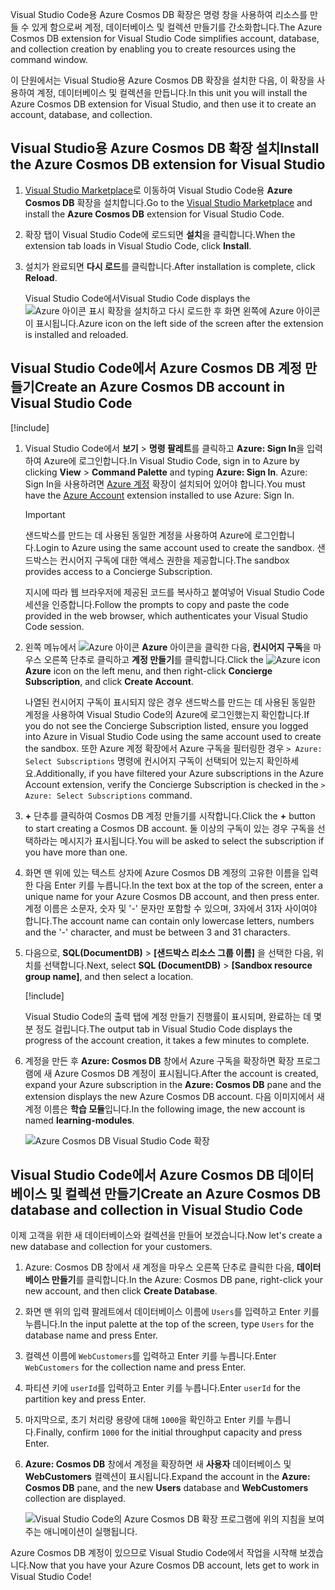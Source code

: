 <span data-ttu-id="af440-101">Visual Studio Code용 Azure Cosmos DB 확장은 명령 창을 사용하여 리소스를 만들 수 있게 함으로써 계정, 데이터베이스 및 컬렉션 만들기를 간소화합니다.</span><span class="sxs-lookup"><span data-stu-id="af440-101">The Azure Cosmos DB extension for Visual Studio Code simplifies account, database, and collection creation by enabling you to create resources using the command window.</span></span>

<span data-ttu-id="af440-102">이 단원에서는 Visual Studio용 Azure Cosmos DB 확장을 설치한 다음, 이 확장을 사용하여 계정, 데이터베이스 및 컬렉션을 만듭니다.</span><span class="sxs-lookup"><span data-stu-id="af440-102">In this unit you will install the Azure Cosmos DB extension for Visual Studio, and then use it to create an account, database, and collection.</span></span>

## <a name="install-the-azure-cosmos-db-extension-for-visual-studio"></a><span data-ttu-id="af440-103">Visual Studio용 Azure Cosmos DB 확장 설치</span><span class="sxs-lookup"><span data-stu-id="af440-103">Install the Azure Cosmos DB extension for Visual Studio</span></span>

1. <span data-ttu-id="af440-104">[Visual Studio Marketplace](https://marketplace.visualstudio.com/items?itemName=ms-azuretools.vscode-cosmosdb)로 이동하여 Visual Studio Code용 **Azure Cosmos DB** 확장을 설치합니다.</span><span class="sxs-lookup"><span data-stu-id="af440-104">Go to the [Visual Studio Marketplace](https://marketplace.visualstudio.com/items?itemName=ms-azuretools.vscode-cosmosdb) and install the **Azure Cosmos DB** extension for Visual Studio Code.</span></span>

1. <span data-ttu-id="af440-105">확장 탭이 Visual Studio Code에 로드되면 **설치**을 클릭합니다.</span><span class="sxs-lookup"><span data-stu-id="af440-105">When the extension tab loads in Visual Studio Code, click **Install**.</span></span>

1. <span data-ttu-id="af440-106">설치가 완료되면 **다시 로드**를 클릭합니다.</span><span class="sxs-lookup"><span data-stu-id="af440-106">After installation is complete, click **Reload**.</span></span>

    <span data-ttu-id="af440-107">Visual Studio Code에서</span><span class="sxs-lookup"><span data-stu-id="af440-107">Visual Studio Code displays the</span></span> ![Azure 아이콘 표시](../media/2-setup/visual-studio-code-explorer-icon.png) <span data-ttu-id="af440-109">확장을 설치하고 다시 로드한 후 화면 왼쪽에 Azure 아이콘이 표시됩니다.</span><span class="sxs-lookup"><span data-stu-id="af440-109">Azure icon on the left side of the screen after the extension is installed and reloaded.</span></span>

## <a name="create-an-azure-cosmos-db-account-in-visual-studio-code"></a><span data-ttu-id="af440-110">Visual Studio Code에서 Azure Cosmos DB 계정 만들기</span><span class="sxs-lookup"><span data-stu-id="af440-110">Create an Azure Cosmos DB account in Visual Studio Code</span></span>

[!include[](../../../includes/azure-sandbox-activate.md)]

1. <span data-ttu-id="af440-111">Visual Studio Code에서 **보기** > **명령 팔레트**를 클릭하고 **Azure: Sign In**을 입력하여 Azure에 로그인합니다.</span><span class="sxs-lookup"><span data-stu-id="af440-111">In Visual Studio Code, sign in to Azure by clicking **View** > **Command Palette** and typing **Azure: Sign In**.</span></span> <span data-ttu-id="af440-112">Azure: Sign In을 사용하려면 [Azure 계정](https://marketplace.visualstudio.com/items?itemName=ms-vscode.azure-account) 확장이 설치되어 있어야 합니다.</span><span class="sxs-lookup"><span data-stu-id="af440-112">You must have the [Azure Account](https://marketplace.visualstudio.com/items?itemName=ms-vscode.azure-account) extension installed to use Azure: Sign In.</span></span>

    > [!IMPORTANT]
    > <span data-ttu-id="af440-113">샌드박스를 만드는 데 사용된 동일한 계정을 사용하여 Azure에 로그인합니다.</span><span class="sxs-lookup"><span data-stu-id="af440-113">Login to Azure using the same account used to create the sandbox.</span></span> <span data-ttu-id="af440-114">샌드박스는 컨시어지 구독에 대한 액세스 권한을 제공합니다.</span><span class="sxs-lookup"><span data-stu-id="af440-114">The sandbox provides access to a Concierge Subscription.</span></span>

    <span data-ttu-id="af440-115">지시에 따라 웹 브라우저에 제공된 코드를 복사하고 붙여넣어 Visual Studio Code 세션을 인증합니다.</span><span class="sxs-lookup"><span data-stu-id="af440-115">Follow the prompts to copy and paste the code provided in the web browser, which authenticates your Visual Studio Code session.</span></span>

1. <span data-ttu-id="af440-116">왼쪽 메뉴에서 ![Azure 아이콘](../media/2-setup/visual-studio-code-explorer-icon.png) **Azure** 아이콘을 클릭한 다음, **컨시어지 구독**을 마우스 오른쪽 단추로 클릭하고 **계정 만들기**를 클릭합니다.</span><span class="sxs-lookup"><span data-stu-id="af440-116">Click the ![Azure icon](../media/2-setup/visual-studio-code-explorer-icon.png) **Azure** icon on the left menu, and then right-click **Concierge Subscription**, and click **Create Account**.</span></span>

    <span data-ttu-id="af440-117">나열된 컨시어지 구독이 표시되지 않은 경우 샌드박스를 만드는 데 사용된 동일한 계정을 사용하여 Visual Studio Code의 Azure에 로그인했는지 확인합니다.</span><span class="sxs-lookup"><span data-stu-id="af440-117">If you do not see the Concierge Subscription listed, ensure you logged into Azure in Visual Studio Code using the same account used to create the sandbox.</span></span> <span data-ttu-id="af440-118">또한 Azure 계정 확장에서 Azure 구독을 필터링한 경우 `> Azure: Select Subscriptions` 명령에 컨시어지 구독이 선택되어 있는지 확인하세요.</span><span class="sxs-lookup"><span data-stu-id="af440-118">Additionally, if you have filtered your Azure subscriptions in the Azure Account extension, verify the Concierge Subscription is checked in the `> Azure: Select Subscriptions` command.</span></span>

1. <span data-ttu-id="af440-119">__+__ 단추를 클릭하여 Cosmos DB 계정 만들기를 시작합니다.</span><span class="sxs-lookup"><span data-stu-id="af440-119">Click the __+__ button to start creating a Cosmos DB account.</span></span> <span data-ttu-id="af440-120">둘 이상의 구독이 있는 경우 구독을 선택하라는 메시지가 표시됩니다.</span><span class="sxs-lookup"><span data-stu-id="af440-120">You will be asked to select the subscription if you have more than one.</span></span>

1. <span data-ttu-id="af440-121">화면 맨 위에 있는 텍스트 상자에 Azure Cosmos DB 계정의 고유한 이름을 입력한 다음 Enter 키를 누릅니다.</span><span class="sxs-lookup"><span data-stu-id="af440-121">In the text box at the top of the screen, enter a unique name for your Azure Cosmos DB account, and then press enter.</span></span> <span data-ttu-id="af440-122">계정 이름은 소문자, 숫자 및 '-' 문자만 포함할 수 있으며, 3자에서 31자 사이여야 합니다.</span><span class="sxs-lookup"><span data-stu-id="af440-122">The account name can contain only lowercase letters, numbers and the '-' character, and must be between 3 and 31 characters.</span></span>

1. <span data-ttu-id="af440-123">다음으로, **SQL(DocumentDB)** > **<rgn>[샌드박스 리소스 그룹 이름]</rgn>** 을 선택한 다음, 위치를 선택합니다.</span><span class="sxs-lookup"><span data-stu-id="af440-123">Next, select **SQL (DocumentDB)** > **<rgn>[Sandbox resource group name]</rgn>**, and then select a location.</span></span>

    [!include[](../../../includes/azure-sandbox-regions-first-mention-note-friendly.md)]

    <span data-ttu-id="af440-124">Visual Studio Code의 출력 탭에 계정 만들기 진행률이 표시되며, 완료하는 데 몇 분 정도 걸립니다.</span><span class="sxs-lookup"><span data-stu-id="af440-124">The output tab in Visual Studio Code displays the progress of the account creation, it takes a few minutes to complete.</span></span>

1. <span data-ttu-id="af440-125">계정을 만든 후 **Azure: Cosmos DB** 창에서 Azure 구독을 확장하면 확장 프로그램에 새 Azure Cosmos DB 계정이 표시됩니다.</span><span class="sxs-lookup"><span data-stu-id="af440-125">After the account is created, expand your Azure subscription in the **Azure: Cosmos DB** pane and the extension displays the new Azure Cosmos DB account.</span></span> <span data-ttu-id="af440-126">다음 이미지에서 새 계정 이름은 **학습 모듈**입니다.</span><span class="sxs-lookup"><span data-stu-id="af440-126">In the following image, the new account is named **learning-modules**.</span></span>

    ![Azure Cosmos DB Visual Studio Code 확장](../media/2-setup/azure-cosmos-db-vs-code-extension.png)

## <a name="create-an-azure-cosmos-db-database-and-collection-in-visual-studio-code"></a><span data-ttu-id="af440-128">Visual Studio Code에서 Azure Cosmos DB 데이터베이스 및 컬렉션 만들기</span><span class="sxs-lookup"><span data-stu-id="af440-128">Create an Azure Cosmos DB database and collection in Visual Studio Code</span></span>

<span data-ttu-id="af440-129">이제 고객을 위한 새 데이터베이스와 컬렉션을 만들어 보겠습니다.</span><span class="sxs-lookup"><span data-stu-id="af440-129">Now let's create a new database and collection for your customers.</span></span>

1. <span data-ttu-id="af440-130">Azure: Cosmos DB 창에서 새 계정을 마우스 오른쪽 단추로 클릭한 다음, **데이터베이스 만들기**를 클릭합니다.</span><span class="sxs-lookup"><span data-stu-id="af440-130">In the Azure: Cosmos DB pane, right-click your new account, and then click **Create Database**.</span></span>
1. <span data-ttu-id="af440-131">화면 맨 위의 입력 팔레트에서 데이터베이스 이름에 `Users`를 입력하고 Enter 키를 누릅니다.</span><span class="sxs-lookup"><span data-stu-id="af440-131">In the input palette at the top of the screen, type `Users` for the database name and press Enter.</span></span>
1. <span data-ttu-id="af440-132">컬렉션 이름에 `WebCustomers`를 입력하고 Enter 키를 누릅니다.</span><span class="sxs-lookup"><span data-stu-id="af440-132">Enter `WebCustomers` for the collection name and press Enter.</span></span>
1. <span data-ttu-id="af440-133">파티션 키에 `userId`를 입력하고 Enter 키를 누릅니다.</span><span class="sxs-lookup"><span data-stu-id="af440-133">Enter `userId` for the partition key and press Enter.</span></span>
1. <span data-ttu-id="af440-134">마지막으로, 초기 처리량 용량에 대해 `1000`을 확인하고 Enter 키를 누릅니다.</span><span class="sxs-lookup"><span data-stu-id="af440-134">Finally, confirm `1000` for the initial throughput capacity and press Enter.</span></span>
1. <span data-ttu-id="af440-135">**Azure: Cosmos DB** 창에서 계정을 확장하면 새 **사용자** 데이터베이스 및 **WebCustomers** 컬렉션이 표시됩니다.</span><span class="sxs-lookup"><span data-stu-id="af440-135">Expand the account in the **Azure: Cosmos DB** pane, and the new **Users** database and **WebCustomers** collection are displayed.</span></span>

    ![Visual Studio Code의 Azure Cosmos DB 확장 프로그램에 위의 지침을 보여 주는 애니메이션이 실행됩니다.](../media/2-setup/vs-code-azure-cosmos-db-extension.gif)

<span data-ttu-id="af440-137">Azure Cosmos DB 계정이 있으므로 Visual Studio Code에서 작업을 시작해 보겠습니다.</span><span class="sxs-lookup"><span data-stu-id="af440-137">Now that you have your Azure Cosmos DB account, lets get to work in Visual Studio Code!</span></span>
